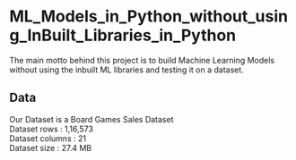 # ML_Models_in_Python_without_using_InBuilt_Libraries_in_Python

The main motto behind this project is to build Machine Learning Models without using the inbuilt ML libraries and testing it on a dataset.

## Data
Our Dataset is a Board Games Sales Dataset<br>
Dataset rows    : 1,16,573 <br>
Dataset columns : 21 <br>
Dataset size    : 27.4 MB <br>
